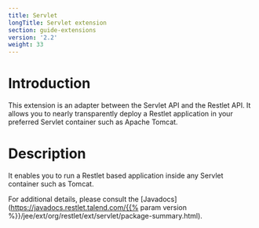 ```yaml
---
title: Servlet
longTitle: Servlet extension
section: guide-extensions
version: '2.2'
weight: 33
---
```

# Introduction

This extension is an adapter between the Servlet API and the Restlet
API. It allows you to nearly transparently deploy a Restlet application
in your preferred Servlet container such as Apache Tomcat.

# Description

It enables you to run a Restlet based application inside any Servlet
container such as Tomcat.

For additional details, please consult the
[Javadocs](https://javadocs.restlet.talend.com/{{% param version %}}/jee/ext/org/restlet/ext/servlet/package-summary.html).

